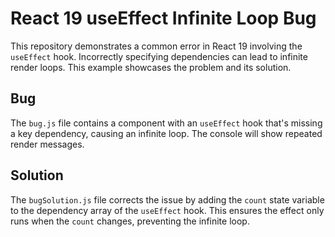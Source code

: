 # React 19 useEffect Infinite Loop Bug

This repository demonstrates a common error in React 19 involving the `useEffect` hook.  Incorrectly specifying dependencies can lead to infinite render loops. This example showcases the problem and its solution.

## Bug
The `bug.js` file contains a component with an `useEffect` hook that's missing a key dependency, causing an infinite loop.  The console will show repeated render messages.

## Solution
The `bugSolution.js` file corrects the issue by adding the `count` state variable to the dependency array of the `useEffect` hook.  This ensures the effect only runs when the `count` changes, preventing the infinite loop.